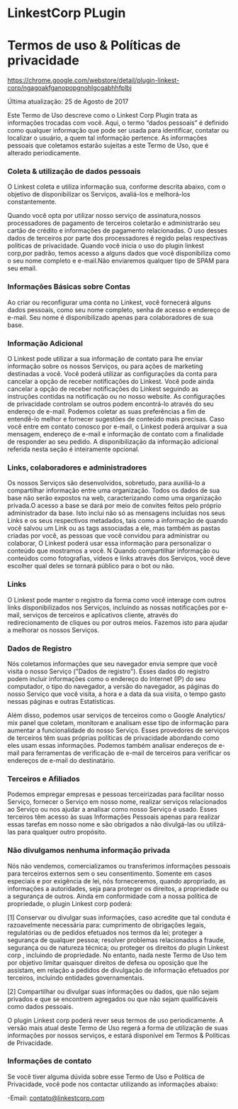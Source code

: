 # LinkestCorp PLugin 
# Termos de uso & Políticas de privacidade 
[https://chrome.google.com/webstore/detail/plugin-linkest-corp/ngagoakfganopopgnohlgcgabhhfplbj
](https://chrome.google.com/webstore/detail/plugin-linkest-corp/ngagoakfganopopgnohlgcgabhhfplbj
)


Última atualização: 25 de Agosto de 2017

Este Termo de Uso descreve como o Linkest Corp Plugin trata as informações trocadas com você. Aqui, o termo “dados pessoais” é definido como qualquer informação que pode ser usada para identificar, contatar ou localizar o usuário, a quem tal informação pertence. As informações pessoais que coletamos estarão sujeitas a este Termo de Uso, que é alterado periodicamente.



### **Coleta & utilização de dados pessoais**
O Linkest coleta e utiliza informação sua, conforme descrita abaixo, com o objetivo de disponibilizar os Serviços, avaliá-los e melhorá-los constantemente.

Quando você opta por utilizar nosso serviço de assinatura,nossos processadores de pagamento de terceiros coletarão e administrarão seu cartão de crédito e informações de pagamento relacionadas. O uso desses dados de terceiros por parte dos processadores é regido pelas respectivas políticas de privacidade. 
Quando você inicia o uso do plugin linkest corp,por padrão, temos acesso a alguns dados que você disponibiliza como o seu nome completo e e-mail.Não enviaremos qualquer tipo de SPAM para seu email.


### **Informações Básicas sobre Contas** 
Ao criar ou reconfigurar uma conta no Linkest, você fornecerá alguns dados pessoais, como seu nome completo, senha de acesso e endereço de e-mail. Seu nome é disponibilizado apenas para colaboradores de sua base.

### **Informação Adicional** 
O Linkest pode utilizar a sua informação de contato para lhe enviar informação sobre os nossos Serviços, ou para ações de marketing destinadas a você. Você poderá utilizar as configurações da conta para cancelar a opção de receber notificações do Linkest. Você pode ainda cancelar a opção de receber notificações do Linkest seguindo as instruções contidas na notificação ou no nosso website. 
As configurações de privacidade controlam se outros podem encontrá-lo através do seu endereço de e-mail. Podemos coletar as suas preferências a fim de entendê-lo melhor e fornecer sugestões de conteúdo mais precisas. Caso você entre em contato conosco por e-mail, o Linkest poderá arquivar a sua mensagem, endereço de e-mail e informação de contato com a finalidade de responder ao seu pedido. A disponibilização da informação adicional referida nesta seção é inteiramente opcional.

### **Links, colaboradores e administradores** 
Os nossos Serviços são desenvolvidos, sobretudo, para auxiliá-lo a compartilhar informação entre uma organização. Todos os dados de sua base não serão expostos na web, caracterizando como uma organização privada.O acesso a base se dará por meio de convites feitos pelo próprio administrador da base.
Isto inclui não só as mensagens incluídas nos seus Links e os seus respectivos metadados, tais como a informação de quando você salvou um Link ou as tags associadas a ele, mas também as pastas criadas por você, as pessoas que você convidou para administrar ou colaborar, 
O Linkest poderá usar essa informação para personalizar o conteúdo que mostramos a você. N Quando compartilhar informação ou conteúdos como fotografias, vídeos e links através dos Serviços, você deve escolher qual deles se tornará público para o bot ou não.


### **Links** 
O Linkest pode manter o registro da forma como você interage com outros links disponibilizados nos Serviços, incluindo as nossas notificações por e-mail, serviços de terceiros e aplicativos cliente, através do redirecionamento de cliques ou por outros meios. Fazemos isto para ajudar a melhorar os nossos Serviços.



### **Dados de Registro**
Nós coletamos informações que seu navegador envia sempre que você visita o nosso Serviço ("Dados de registro"). Esses dados do registro podem incluir informações como o endereço do Internet (IP) do seu computador, o tipo do navegador, a versão do navegador, as páginas do nosso Serviço que você visita, a hora e a data da sua visita, o tempo gasto nessas páginas e outras Estatisticas.

Além disso, podemos usar serviços de terceiros como o Google Analytics/ mix panel que coletam, monitoram e analisam esse tipo de informação para aumentar a funcionalidade do nosso Serviço. Esses provedores de serviços de terceiros têm suas próprias políticas de privacidade abordando como eles usam essas informações. 
Podemos também analisar endereços de e-mail para ferramentas de verificação de e-mail de terceiros para verificar os endereços de e-mail do destinatário.

### **Terceiros e Afiliados**
Podemos empregar empresas e pessoas terceirizadas para facilitar nosso Serviço, fornecer o Serviço em nosso nome, realizar serviços relacionados ao Serviço ou nos ajudar a analisar como nosso Serviço é usado. 
Esses terceiros têm acesso às suas Informações Pessoais apenas para realizar essas tarefas em nosso nome e são obrigados a não divulgá-las ou utilizá-las para qualquer outro propósito.


### **Não divulgamos nenhuma informação privada** 
Nós não vendemos, comercializamos ou transferimos informações pessoais para terceiros externos sem o seu consentimento. 
Somente em casos especiais e por exigência de lei, nós forneceremos, quando apropriado, as informações a autoridades, seja para proteger os direitos, a propriedade ou a segurança de outros. Ainda em conformidade com a nossa política de propriedade, o plugin Linkest corp poderá: 

[1] Conservar ou divulgar suas informações, caso acredite que tal conduta é razoavelmente necessária para: cumprimento de obrigações legais, regulatórias ou de pedidos efetuados nos termos da lei; proteger a segurança de qualquer pessoa; resolver problemas relacionados a fraude, segurança ou de natureza técnica; ou proteger os direitos do plugin Linkest corp , incluindo de propriedade. No entanto, nada neste Termo de Uso tem por objetivo limitar quaisquer direitos de defesa ou oposição que lhe assistam, em relação a pedidos de divulgação de informação efetuados por terceiros, incluindo entidades governamentais.

[2] Compartilhar ou divulgar suas informações ou dados, que não sejam privados e que se encontrem agregados ou que não sejam qualificáveis como dados pessoais.


O plugin Linkest corp  poderá rever seus termos de uso periodicamente. A versão mais atual deste Termo de Uso regerá a forma de utilização de suas informações por nossos serviços, e estará disponível em Termos & Políticas de Privacidade.

### **Informações de contato**
Se você tiver alguma dúvida sobre esse Termo de Uso e Política de Privacidade, você pode nos contactar utilizando as informações abaixo:

-Email: contato@linkestcorp.com


